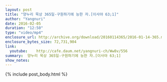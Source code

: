 ```yaml
---
layout: post
title: "양누리 묵상 365일-구원하기에 능한 자.[이사야 63;1]"
author: "Yangnuri"
date: 2016-02-05
duration: "12:50"
type: "video/mp4"
enclosure_url: http://archive.org/download/20160114365/2016-01-14-365.mp4
enclosure_bytes_size: 72,731,904       
link:
  youtube:    http://cafe.daum.net/yangnuri-ch/Ww8v/556
summary:  양누리 묵상 365일-구원하기에 능한 자.[이사야 63;1]
show_notes:
---
```

{% include post_body.html %}
